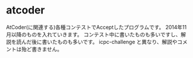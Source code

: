 atcoder
=======

AtCoder(に関連する)各種コンテストでAcceptしたプログラムです。
2014年11月以降のものを入れていきます。
コンテスト中に書いたものも多いですし、解説を読んだ後に書いたものも多いです。
icpc-challenge と異なり、解説やコメントは殆ど書きません。
